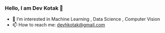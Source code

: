 ### Hello, I am Dev Kotak 👋

- 🌱 I’m interested in Machine Learning , Data Science , Computer Vision
- 📫 How to reach me: devhkotak@gmail.com
